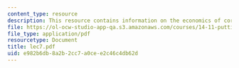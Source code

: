 ```yaml
---
content_type: resource
description: This resource contains information on the economics of corruption.
file: https://ol-ocw-studio-app-qa.s3.amazonaws.com/courses/14-11-putting-social-sciences-to-the-test-field-experiments-in-economics-spring-2006/e982b6db8a2b2cc7a0cee2c46c4db62d_lec7.pdf
file_type: application/pdf
resourcetype: Document
title: lec7.pdf
uid: e982b6db-8a2b-2cc7-a0ce-e2c46c4db62d
---
```

